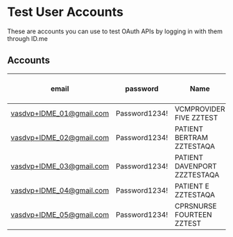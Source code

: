 # Test User Accounts

These are accounts you can use to test OAuth APIs by logging in with them through ID.me

## Accounts

| email | password | Name | SSN | Date of Birth |
|---|---|---|---|---|
| vasdvp+IDME_01@gmail.com | Password1234! | VCMPROVIDER FIVE ZZTEST      | 000001245 | 1994-02-14 |
| vasdvp+IDME_02@gmail.com | Password1234! | PATIENT BERTRAM ZZTESTAQA    | 000001235 | 1940-08-02 |
| vasdvp+IDME_03@gmail.com | Password1234! | PATIENT DAVENPORT ZZZTESTAQA | 000003434 | 1942-10-01 |
| vasdvp+IDME_04@gmail.com | Password1234! | PATIENT E ZZTESTAQA          | 000001236 | 1946-03-04 |
| vasdvp+IDME_05@gmail.com | Password1234! | CPRSNURSE FOURTEEN ZZTEST    | 000001145 | 1980-04-01 |
